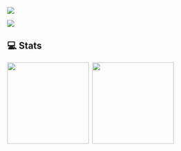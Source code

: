 [![](https://readme-typing-svg.demolab.com?font=Fira+Code&size=30&lines=你好,+欢迎光临;Hello,+welcome)](https://git.io/typing-svg)

![](https://count.getloli.com/get/@:wu-clan?theme=asoul)

## 💻 Stats

<span><img src="https://github-readme-stats.vercel.app/api?username=wu-clan&count_private=true&show_icons=true" height=188/></span>
&nbsp;<span><img src="https://github-readme-stats.vercel.app/api/top-langs/?username=wu-clan&layout=compact&langs_count=8&card_width=466" height=188/></span>

